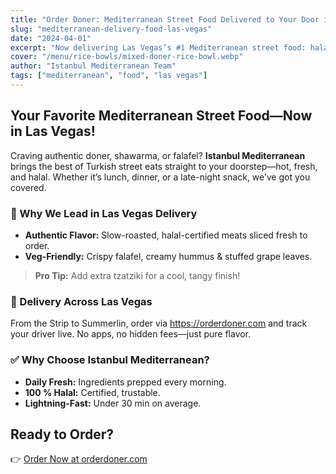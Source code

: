 ```yaml
---
title: "Order Doner: Mediterranean Street Food Delivered to Your Door in Las Vegas"
slug: "mediterranean-delivery-food-las-vegas"
date: "2024-04-01"
excerpt: "Now delivering Las Vegas’s #1 Mediterranean street food: halal doner, shawarma & falafel—fresh, fast, and right to your door. Order online at orderdoner.com!"
cover: "/menu/rice-bowls/mixed-doner-rice-bowl.webp"
author: "Istanbul Mediterranean Team"
tags: ["mediterranean", "food", "las vegas"]
---
```


## Your Favorite Mediterranean Street Food—Now in Las Vegas!

Craving authentic doner, shawarma, or falafel? **Istanbul Mediterranean** brings the best of Turkish street eats straight to your doorstep—hot, fresh, and halal. Whether it’s lunch, dinner, or a late-night snack, we’ve got you covered.

### 📝 Why We Lead in Las Vegas Delivery

- **Authentic Flavor:** Slow-roasted, halal-certified meats sliced fresh to order.  
- **Veg-Friendly:** Crispy falafel, creamy hummus & stuffed grape leaves.

> **Pro Tip:** Add extra tzatziki for a cool, tangy finish!

### 🚀 Delivery Across Las Vegas

From the Strip to Summerlin, order via https://orderdoner.com and track your driver live. No apps, no hidden fees—just pure flavor.

### ✅ Why Choose Istanbul Mediterranean?

- **Daily Fresh:** Ingredients prepped every morning.  
- **100 % Halal:** Certified, trustable.  
- **Lightning-Fast:** Under 30 min on average.

## Ready to Order?

👉 [Order Now at orderdoner.com](https://orderdoner.com)